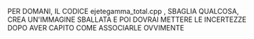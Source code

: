 PER DOMANI, IL CODICE ejetegamma_total.cpp , SBAGLIA QUALCOSA, CREA UN'IMMAGINE SBALLATA E POI DOVRAI METTERE LE INCERTEZZE DOPO AVER CAPITO COME ASSOCIARLE OVVIMENTE
